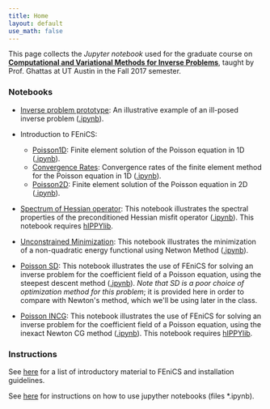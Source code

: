 ```yaml
---
title: Home
layout: default
use_math: false
---
```


This page collects the *Jupyter notebook* used for the graduate course on [**Computational and Variational Methods for Inverse Problems**](https://piazza.com/utexas/fall2017/geo391cse397me397ori397/home), taught by Prof. Ghattas at UT Austin in the Fall 2017 semester.

### Notebooks

- [Inverse problem prototype](01_InverseProblemPrototype/inverseProblemPrototype.html): An illustrative example of an ill-posed inverse problem ([.ipynb](01_InverseProblemPrototype/inverseProblemPrototype.ipynb)).

- Introduction to FEniCS:
	- [Poisson1D](02_IntroToFenics/Poisson1D.html): Finite element solution of the Poisson equation in 1D ([.ipynb](02_IntroToFenics/Poisson1D.ipynb)).
	- [Convergence Rates](02_IntroToFenics/ConvergenceRates.html): Convergence rates of the finite element method for the Poisson equation in 1D ([.ipynb](02_IntroToFenics/ConvergenceRates.ipynb)).
	- [Poisson2D](02_IntroToFenics/Poisson2D.html): Finite element solution of the Poisson equation in 2D ([.ipynb](02_IntroToFenics/Poisson2D.ipynb)).


- [Spectrum of Hessian operator](03_HessianSpectrum/HessianSpectrum.html): This notebook illustrates the spectral properties of the preconditioned Hessian misfit operator ([.ipynb](03_HessianSpectrum/HessianSpectrum.ipynb)). This notebook requires [hIPPYlib](https://hippylib.github.io).

- [Unconstrained Minimization](04_UnconstrainedMinimization/UnconstrainedMinimization.html): This notebook illustrates the  minimization of a non-quadratic energy functional using Netwon Method ([.ipynb](04_UnconstrainedMinimization/UnconstrainedMinimization.ipynb)).

- [Poisson SD](05_Poisson_SD/Poisson_SD.html): This notebook illustrates the use of FEniCS for solving an inverse problem for the coefficient field of a Poisson equation, using the steepest descent method  ([.ipynb](05_Poisson_SD/Poisson_SD.ipynb)). *Note that SD is a poor choice of optimization method for this problem*; it is provided here in order to compare with Newton's method, which we'll be using later in the class.

- [Poisson INCG](06_Poisson_INCG/Poisson_INCG.html): This notebook illustrates the use of FEniCS for solving an inverse problem for the coefficient field of a Poisson equation, using the inexact Newton CG method  ([.ipynb](06_Poisson_INCG/Poisson_INCG.ipynb)). This notebook requires [hIPPYlib](https://hippylib.github.io).

### Instructions

See [here](fenics_getting_started.pdf) for a list of introductory material to FEniCS and installation guidelines.

See [here](https://jupyter.readthedocs.io/en/latest/running.html#running) for instructions on how to use jupyther notebooks (files *.ipynb).

